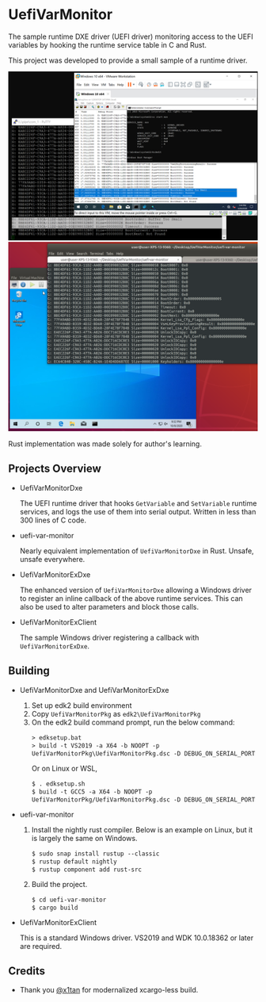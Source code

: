 UefiVarMonitor
===============

The sample runtime DXE driver (UEFI driver) monitoring access to the UEFI variables by hooking the runtime service table in C and Rust.

This project was developed to provide a small sample of a runtime driver.

![UefiVarMonitor](Resources/UefiVarMonitor.png)
![uefi-var-monitor](Resources/uefi-var-monitor-on-linux.png)

Rust implementation was made solely for author's learning.

Projects Overview
------------------

* UefiVarMonitorDxe

    The UEFI runtime driver that hooks `GetVariable` and `SetVariable` runtime services, and logs the use of them into serial output. Written in less than 300 lines of C code.

* uefi-var-monitor

    Nearly equivalent implementation of `UefiVarMonitorDxe` in Rust. Unsafe, unsafe everywhere.

* UefiVarMonitorExDxe

    The enhanced version of `UefiVarMonitorDxe` allowing a Windows driver to register an inline callback of the above runtime services. This can also be used to alter parameters and block those calls.

* UefiVarMonitorExClient

    The sample Windows driver registering a callback with `UefiVarMonitorExDxe`.

Building
---------

* UefiVarMonitorDxe and UefiVarMonitorExDxe

    1. Set up edk2 build environment
    2. Copy `UefiVarMonitorPkg` as `edk2\UefiVarMonitorPkg`
    3. On the edk2 build command prompt, run the below command:
        ```
        > edksetup.bat
        > build -t VS2019 -a X64 -b NOOPT -p UefiVarMonitorPkg\UefiVarMonitorPkg.dsc -D DEBUG_ON_SERIAL_PORT
        ```
       Or on Linux or WSL,
        ```
        $ . edksetup.sh
        $ build -t GCC5 -a X64 -b NOOPT -p UefiVarMonitorPkg/UefiVarMonitorPkg.dsc -D DEBUG_ON_SERIAL_PORT
        ```

* uefi-var-monitor

    1. Install the nightly rust compiler. Below is an example on Linux, but it is largely the same on Windows.
        ```
        $ sudo snap install rustup --classic
        $ rustup default nightly
        $ rustup component add rust-src
        ```
    2. Build the project.
        ```
        $ cd uefi-var-monitor
        $ cargo build
        ```

* UefiVarMonitorExClient

    This is a standard Windows driver. VS2019 and WDK 10.0.18362 or later are required.

Credits
---------

- Thank you [@x1tan](https://twitter.com/x1tan) for modernalized xcargo-less build. 
